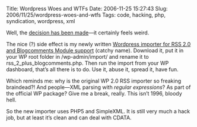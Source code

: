 Title: Wordpress Woes and WTFs
Date: 2006-11-25 15:27:43
Slug: 2006/11/25/wordpress-woes-and-wtfs
Tags: code, hacking, php, syndication, wordpress, xml


Well, the [decision has been made][1]—it certainly feels weird.

The nice (?) side effect is my newly written [Wordpress importer for RSS 2.0
and Blogcomments Module support][2] (catchy name). Download it, put it in your
WP root folder in /wp-admin/import/ and rename it to
rss_2_plus_blogcomments.php. Then run the import from your WP dashboard,
that’s all there is to do. Use it, abuse it, spread it, have fun.

Which reminds me: why is the original WP 2.0 RSS importer so freaking
braindead?! And people—XML parsing with _regular expressions_? As part of the
official WP package? Give me a break, really. This isn’t 1996, bloody hell.

So the new importer uses PHP5 and SimpleXML. It is still very much a hack job,
but at least it’s clean and can deal with CDATA.

   [1]: http://g-blog.net/user/Gossip/entry/32686
   [2]: http://docs.g-blog.net/code/wordpress/rss_2_plus_blogcomments.phps
